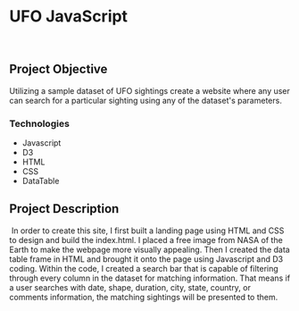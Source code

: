 # UFO JavaScript
​
## Project Objective
Utilizing a sample dataset of UFO sightings create a website where any user can search for a particular sighting using any of the dataset's parameters. 
​
### Technologies
* Javascript
* D3
* HTML
* CSS
* DataTable
​
## Project Description
​
In order to create this site, I first built a landing page using HTML and CSS to design and build the index.html. I placed a free image from NASA of the Earth to make the webpage more visually appealing. Then I created the data table frame in HTML and brought it onto the page using Javascript and D3 coding. Within the code, I created a search bar that is capable of filtering through every column in the dataset for matching information. That means if a user searches with date, shape, duration, city, state, country, or comments information, the matching sightings will be presented to them.     
